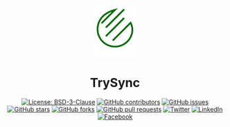 <div align="center">

![TrySync](energync.svg)


# TrySync

[![License: BSD-3-Clause](https://img.shields.io/badge/License-BSD%203--Clause-blue.svg)](https://opensource.org/licenses/BSD-3-Clause)
[![GitHub contributors](https://img.shields.io/github/contributors/TryEnergy/TrySync.svg)](https://github.com/TryEnergy/TrySync/graphs/contributors)
[![GitHub issues](https://img.shields.io/github/issues/TryEnergy/TrySync.svg)](https://github.com/TryEnergy/TrySync/issues)
[![GitHub stars](https://img.shields.io/github/stars/TryEnergy/TrySync.svg)](https://github.com/TryEnergy/TrySync/stargazers)
[![GitHub forks](https://img.shields.io/github/forks/TryEnergy/TrySync.svg)](https://github.com/TryEnergy/TrySync/network)
[![GitHub pull requests](https://img.shields.io/github/issues-pr/TryEnergy/TrySync.svg)](https://github.com/TryEnergy/TrySync/pulls)
[![Twitter](https://img.shields.io/twitter/url/http/shields.io.svg?style=social)](https://twitter.com/intent/tweet?url=https://github.com/TryEnergy/TrySync.git)
[![LinkedIn](https://img.shields.io/badge/LinkedIn-Share-blue)](https://www.linkedin.com/sharing/share-offsite/?url=https://github.com/TryEnergy/TrySync.git)
[![Facebook](https://img.shields.io/badge/Facebook-Share-blue)](https://www.facebook.com/sharer/sharer.php?u=https://github.com/TryEnergy/TrySync.git)

</div>
